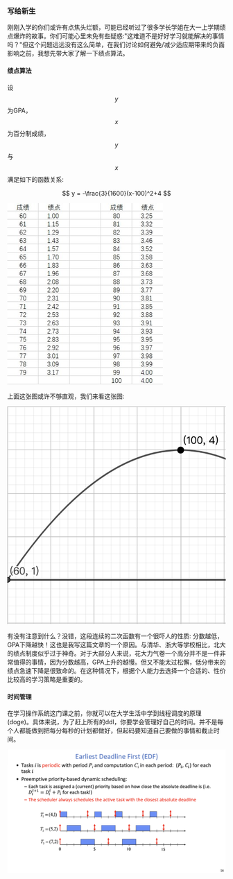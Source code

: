 ### 写给新生

刚刚入学的你们或许有点焦头烂额，可能已经听过了很多学长学姐在大一上学期绩点爆炸的故事。你们可能心里未免有些疑惑:"这难道不是好好学习就能解决的事情吗？"但这个问题远远没有这么简单，在我们讨论如何避免/减少适应期带来的负面影响之前，我想先带大家了解一下绩点算法。

#### 绩点算法

设$$y$$为GPA，$$x$$为百分制成绩，$$y$$与$$x$$满足如下的函数关系:

$$
y = -\frac{3}{1600}(x-100)^2+4
$$

![gpa sheet](static/gpa_sheet.png)

上面这张图或许不够直观，我们来看这张图:

![gpa image](static/gpa_image.png)

有没有注意到什么？没错，这段连续的二次函数有一个很吓人的性质: 分数越低，GPA下降越快！这也是我写这篇文章的一个原因。与清华、浙大等学校相比，北大的绩点制度似乎过于神奇。对于大部分人来说，花大力气卷一个高分并不是一件非常值得的事情，因为分数越高，GPA上升的越慢。但又不能太过松懈，低分带来的绩点急速下降是很致命的。在这种情况下，根据个人能力去选择一个合适的、性价比较高的学习策略是重要的。

#### 时间管理
在学习操作系统这门课之前，你就可以在大学生活中学到线程调度的原理(doge)。具体来说，为了赶上所有的ddl，你要学会管理好自己的时间。并不是每个人都能做到把每分每秒的计划都做好，但起码要知道自己要做的事情和截止时间。

![EDF scheduling](static/EDF_scheduling.png)